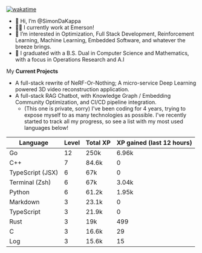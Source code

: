 
[![wakatime](https://wakatime.com/badge/user/50e6c678-94a9-4739-af51-360aeb113c51.svg)](https://wakatime.com/@50e6c678-94a9-4739-af51-360aeb113c51)

- 👋 Hi, I’m @SimonDaKappa
- 🧑‍💼 I currently work at Emerson!
- 👀 I’m interested in Optimization, Full Stack Development, Reinforcement Learning, Machine Learning, Embedded Software, and whatever the breeze brings.
- 🌱 I graduated with a B.S. Dual in Computer Science and Mathematics, with a focus in Operations Research and A.I

My **Current Projects** 
- A full-stack rewrite of NeRF-Or-Nothing; A micro-service Deep Learning powered 3D video reconstruction application.
- A full-stack RAG Chatbot, with Knowledge Graph / Embedding Community Optimization, and CI/CD pipeline integration.
  - (This one is private, sorry)
I've been coding for 4 years, trying to expose myself to as many technologies as possible. I've recently started to track all my progress, so see
a list with my most used languages below!

| Language | Level | Total XP | XP gained (last 12 hours) |
| --- | --- | --- | --- |
| Go | 12 | 250k | 6.96k |
| C++ | 7 | 84.6k | 0 |
| TypeScript (JSX) | 6 | 67k | 0 |
| Terminal (Zsh) | 6 | 67k | 3.04k |
| Python | 6 | 61.2k | 1.95k |
| Markdown | 3 | 23.1k | 0 |
| TypeScript | 3 | 21.9k | 0 |
| Rust | 3 | 19k | 499 |
| C | 3 | 16.6k | 29 |
| Log | 3 | 15.6k | 15 |